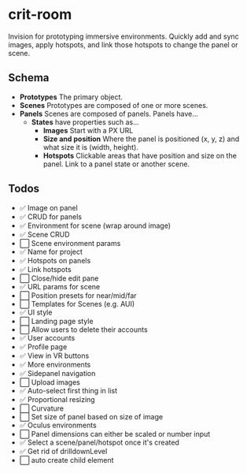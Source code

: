 # crit-room

Invision for prototyping immersive environments. Quickly add and sync images, apply hotspots, and link those hotspots to change the panel or scene.

## Schema

- **Prototypes** The primary object.
- **Scenes** Prototypes are composed of one or more scenes.
- **Panels** Scenes are composed of panels. Panels have...
  - **States** have properties such as...
    - **Images** Start with a PX URL
    - **Size and position** Where the panel is positioned (x, y, z) and what size it is (width, height).
    - **Hotspots** Clickable areas that have position and size on the panel. Link to a panel state or another scene.

## Todos

- ✅ Image on panel
- ✅ CRUD for panels
- ✅ Environment for scene (wrap around image)
- ✅ Scene CRUD
- ⬜️ Scene environment params
- ✅ Name for project
- ✅ Hotspots on panels
- ✅ Link hotspots
- ⬜️ Close/hide edit pane
- ✅ URL params for scene
- ⬜️ Position presets for near/mid/far
- ⬜️ Templates for Scenes (e.g. AUI)
- ✅ UI style
- ⬜️ Landing page style
- ⬜️ Allow users to delete their accounts
- ✅ User accounts
- ✅ Profile page
- ✅ View in VR buttons
- ✅ More environments
- ✅ Sidepanel navigation
- ⬜️ Upload images
- ✅ Auto-select first thing in list
- ✅ Proportional resizing
- ⬜️ Curvature
- ⬜️ Set size of panel based on size of image
- ✅ Oculus environments
- ⬜️ Panel dimensions can either be scaled or number input
- ✅ Select a scene/panel/hotspot once it's created
- ✅ Get rid of drilldownLevel
- ⬜️ auto create child element
